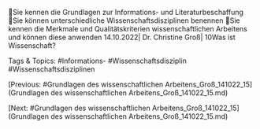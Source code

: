 Sie kennen die Grundlagen zur Informations- und Literaturbeschaffung
Sie können unterschiedliche Wissenschaftsdisziplinen benennen
Sie kennen die Merkmale und Qualitätskriterien wissenschaftlichen Arbeitens 
und können diese anwenden
14.10.2022| Dr. Christine Groß| 10Was ist Wissenschaft?

   Tags & Topics:
   #Informations-
   #Wissenschaftsdisziplin
   #Wissenschaftsdisziplinen

[Previous: #Grundlagen des wissenschaftlichen Arbeitens_Groß_141022_15](Grundlagen des wissenschaftlichen Arbeitens_Groß_141022_15.md)

[Next: #Grundlagen des wissenschaftlichen Arbeitens_Groß_141022_15](Grundlagen des wissenschaftlichen Arbeitens_Groß_141022_15.md)